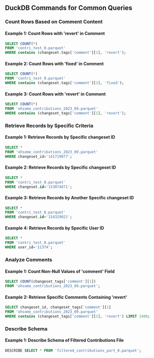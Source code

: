 ## DuckDB Commands for Common Queries

### Count Rows Based on Comment Content

#### Example 1: Count Rows with 'revert' in Comment

```sql
SELECT COUNT(*)
FROM 'contri_test_0.parquet'
WHERE contains (changeset.tags['comment'][1], 'revert');
```

#### Example 2: Count Rows with 'fixed' in Comment

```sql
SELECT COUNT(*)
FROM 'contri_test_0.parquet'
WHERE contains (changeset.tags['comment'][1], 'fixed');
```

#### Example 3: Count Rows with 'revert' in Comment

```sql
SELECT COUNT(*)
FROM 'ohsome_contributions_2023_09.parquet'
WHERE contains (changeset_tags['comment'][1], 'revert');
```

### Retrieve Records by Specific Criteria

#### Example 1: Retrieve Records by Specific changeset ID

```sql
SELECT *
FROM 'ohsome_contributions_2023_09.parquet'
WHERE changeset_id='141719077';
```

#### Example 2: Retrieve Records by Specific changeset ID

```sql
SELECT *
FROM 'contri_test_0.parquet'
WHERE changeset.id='153074871';
```

#### Example 3: Retrieve Records by Another Specific changeset ID

```sql
SELECT *
FROM 'contri_test_0.parquet'
WHERE changeset.id='154329021';
```

#### Example 4: Retrieve Records by Specific User ID

```sql
SELECT *
FROM 'contri_test_0.parquet'
WHERE user_id='11374';
```

### Analyze Comments

#### Example 1: Count Non-Null Values of 'comment' Field

```sql
SELECT COUNT(changeset_tags['comment'][1])
FROM 'ohsome_contributions_2023_09.parquet';
```

#### Example 2: Retrieve Specific Comments Containing 'revert'

```sql
SELECT changeset_id, changeset_tags['comment'][1]
FROM 'ohsome_contributions_2023_09.parquet'
WHERE contains (changeset_tags['comment'][1], 'revert') LIMIT 1400;
```

### Describe Schema

#### Example 1: Describe Schema of Filtered Contributions File

```sql
DESCRIBE SELECT * FROM 'filtered_contributions_part_0.parquet';
```